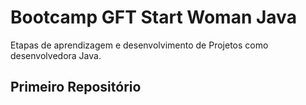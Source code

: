 # Bootcamp GFT Start Woman Java
Etapas de aprendizagem e desenvolvimento de Projetos como desenvolvedora Java.

## Primeiro Repositório

